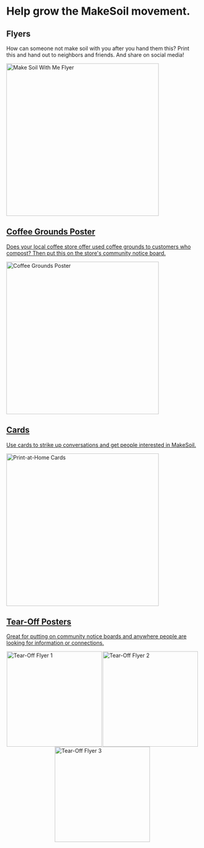 # Help grow the MakeSoil movement.

## Flyers

How can someone not make soil with you after you hand them this?
Print this and hand out to neighbors and friends. And share on social media!

<a href="https://drive.google.com/file/d/1njVKDmsHIMTa25SXKWNccuZXxXXF38BJ/view?usp=sharing">
	<img src="https://raw.githubusercontent.com/MakeSoil/public-pages/master/images/ms-flyer-v1.png" alt="Make Soil With Me Flyer" width="400" />

## Coffee Grounds Poster

Does your local coffee store offer used coffee grounds to customers who compost?
Then put this on the store's community notice board.

<a href="https://drive.google.com/file/d/16f2FGrwdYOTyi59zMc8fYZmNGopZbr26/view?usp=sharing">
	<img src="https://raw.githubusercontent.com/MakeSoil/public-pages/master/images/coffee.png" alt="Coffee Grounds Poster" width="400" />

## Cards

Use cards to strike up conversations and get people interested in MakeSoil.

<a href="https://drive.google.com/file/d/1baDJ7O3ui6Dt6AoKoivWm_mSZ-5dGHxo/view?usp=sharing">
	<img src="https://raw.githubusercontent.com/MakeSoil/public-pages/master/images/ms-print-at-home-cards.png" alt="Print-at-Home Cards" width="400" />

## Tear-Off Posters

Great for putting on community notice boards and anywhere people are looking for information or connections.

<div style="display:flex;flex-direction:row;flex-wrap:wrap;justify-content:space-between;">
	<a style="margin:auto;" href="https://drive.google.com/file/d/1kAV2LMGEn2jmjhyQPzHWekFiMO_a1uqU/view?usp=sharing">
		<img src="https://raw.githubusercontent.com/MakeSoil/public-pages/master/images/ms-tear-off-v1.png" alt="Tear-Off Flyer 1" width="250" />
	</a>
	<a style="margin:auto;" href="https://drive.google.com/file/d/1OogO9LUqgEX4jKc-QJcq-iRi-y7C9RAt/view?usp=sharing">
		<img src="https://raw.githubusercontent.com/MakeSoil/public-pages/master/images/ms-tear-off-v2.png" alt="Tear-Off Flyer 2" width="250" />
	</a>
	<a style="margin:auto;" href="https://drive.google.com/file/d/1DV4o9pM4puDHByx8E3Q_GQ7XwRUYNy3O/view?usp=sharing">
		<img src="https://raw.githubusercontent.com/MakeSoil/public-pages/master/images/ms-tear-off-v3.png" alt="Tear-Off Flyer 3" width="250" />

